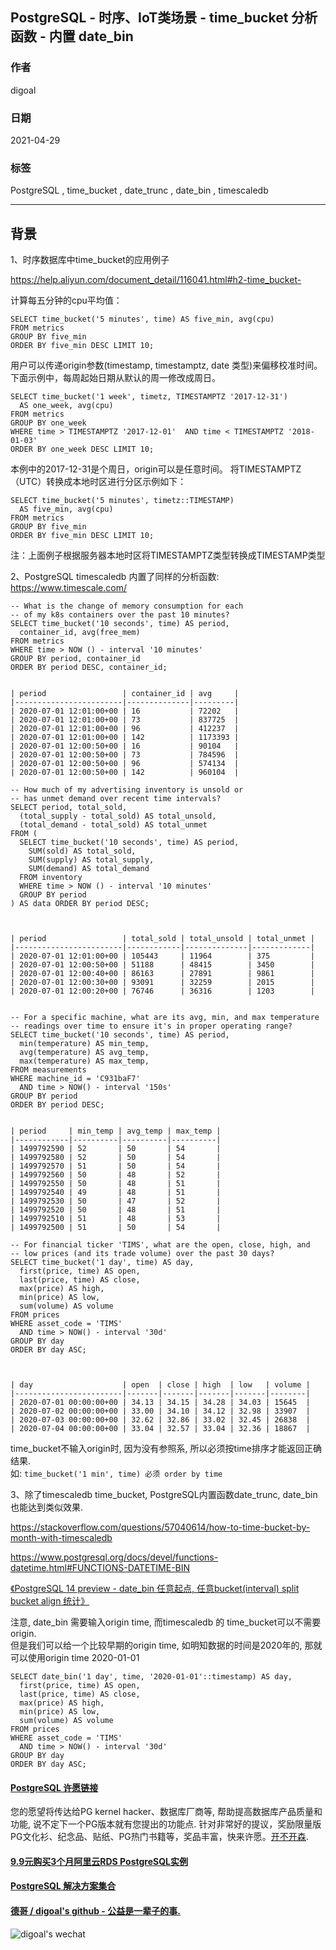 ## PostgreSQL - 时序、IoT类场景 - time_bucket 分析函数 - 内置 date_bin    
      
### 作者      
digoal      
      
### 日期      
2021-04-29       
      
### 标签      
PostgreSQL , time_bucket , date_trunc , date_bin , timescaledb      
      
----      
      
## 背景      
1、时序数据库中time_bucket的应用例子  
  
https://help.aliyun.com/document_detail/116041.html#h2-time_bucket-  
  
  
计算每五分钟的cpu平均值：  
  
```  
SELECT time_bucket('5 minutes', time) AS five_min, avg(cpu)  
FROM metrics  
GROUP BY five_min  
ORDER BY five_min DESC LIMIT 10;  
```  
  
用户可以传递origin参数(timestamp, timestamptz, date 类型)来偏移校准时间。下面示例中，每周起始日期从默认的周一修改成周日。  
  
```  
SELECT time_bucket('1 week', timetz, TIMESTAMPTZ '2017-12-31')  
  AS one_week, avg(cpu)  
FROM metrics  
GROUP BY one_week  
WHERE time > TIMESTAMPTZ '2017-12-01'  AND time < TIMESTAMPTZ '2018-01-03'  
ORDER BY one_week DESC LIMIT 10;  
```  
  
本例中的2017-12-31是个周日，origin可以是任意时间。 将TIMESTAMPTZ（UTC）转换成本地时区进行分区示例如下：  
  
```  
SELECT time_bucket('5 minutes', timetz::TIMESTAMP)  
  AS five_min, avg(cpu)  
FROM metrics  
GROUP BY five_min  
ORDER BY five_min DESC LIMIT 10;  
```  
  
注：上面例子根据服务器本地时区将TIMESTAMPTZ类型转换成TIMESTAMP类型  
  
2、PostgreSQL timescaledb 内置了同样的分析函数:   
https://www.timescale.com/  
  
  
```  
-- What is the change of memory consumption for each  
-- of my k8s containers over the past 10 minutes?  
SELECT time_bucket('10 seconds', time) AS period,  
  container_id, avg(free_mem)  
FROM metrics  
WHERE time > NOW () - interval '10 minutes'  
GROUP BY period, container_id  
ORDER BY period DESC, container_id;  
  
  
| period                 | container_id | avg     |  
|------------------------|--------------|---------|  
| 2020-07-01 12:01:00+00 | 16           | 72202   |  
| 2020-07-01 12:01:00+00 | 73           | 837725  |  
| 2020-07-01 12:01:00+00 | 96           | 412237  |  
| 2020-07-01 12:01:00+00 | 142          | 1173393 |  
| 2020-07-01 12:00:50+00 | 16           | 90104   |  
| 2020-07-01 12:00:50+00 | 73           | 784596  |  
| 2020-07-01 12:00:50+00 | 96           | 574134  |  
| 2020-07-01 12:00:50+00 | 142          | 960104  |  
```  
  
```  
-- How much of my advertising inventory is unsold or  
-- has unmet demand over recent time intervals?  
SELECT period, total_sold,  
  (total_supply - total_sold) AS total_unsold,  
  (total_demand - total_sold) AS total_unmet  
FROM (  
  SELECT time_bucket('10 seconds', time) AS period,  
    SUM(sold) AS total_sold,  
    SUM(supply) AS total_supply,  
    SUM(demand) AS total_demand  
  FROM inventory  
  WHERE time > NOW () - interval '10 minutes'  
  GROUP BY period  
) AS data ORDER BY period DESC;  
  
  
  
| period                 | total_sold | total_unsold | total_unmet |  
|------------------------|------------|--------------|-------------|  
| 2020-07-01 12:01:00+00 | 105443     | 11964        | 375         |  
| 2020-07-01 12:00:50+00 | 51188      | 48415        | 3450        |  
| 2020-07-01 12:00:40+00 | 86163      | 27891        | 9861        |  
| 2020-07-01 12:00:30+00 | 93091      | 32259        | 2015        |  
| 2020-07-01 12:00:20+00 | 76746      | 36316        | 1203        |  
  
```  
  
  
```  
-- For a specific machine, what are its avg, min, and max temperature  
-- readings over time to ensure it's in proper operating range?  
SELECT time_bucket('10 seconds', time) AS period,  
  min(temperature) AS min_temp,  
  avg(temperature) AS avg_temp,  
  max(temperature) AS max_temp,  
FROM measurements  
WHERE machine_id = 'C931baF7'  
  AND time > NOW() - interval '150s'  
GROUP BY period  
ORDER BY period DESC;  
  
  
| period     | min_temp | avg_temp | max_temp |  
|------------|----------|----------|----------|  
| 1499792590 | 52       | 50       | 54       |  
| 1499792580 | 52       | 50       | 54       |  
| 1499792570 | 51       | 50       | 54       |  
| 1499792560 | 50       | 48       | 52       |  
| 1499792550 | 50       | 48       | 51       |  
| 1499792540 | 49       | 48       | 51       |  
| 1499792530 | 50       | 47       | 52       |  
| 1499792520 | 50       | 48       | 51       |  
| 1499792510 | 51       | 48       | 53       |  
| 1499792500 | 51       | 50       | 54       |  
```  
  
```  
-- For financial ticker 'TIMS', what are the open, close, high, and  
-- low prices (and its trade volume) over the past 30 days?  
SELECT time_bucket('1 day', time) AS day,  
  first(price, time) AS open,  
  last(price, time) AS close,  
  max(price) AS high,  
  min(price) AS low,  
  sum(volume) AS volume  
FROM prices  
WHERE asset_code = 'TIMS'  
  AND time > NOW() - interval '30d'  
GROUP BY day  
ORDER BY day ASC;  
  
  
  
| day                    | open  | close | high  | low   | volume |  
|------------------------|-------|-------|-------|-------|--------|  
| 2020-07-01 00:00:00+00 | 34.13 | 34.15 | 34.28 | 34.03 | 15645  |  
| 2020-07-02 00:00:00+00 | 33.00 | 34.10 | 34.12 | 32.98 | 33907  |  
| 2020-07-03 00:00:00+00 | 32.62 | 32.86 | 33.02 | 32.45 | 26838  |  
| 2020-07-04 00:00:00+00 | 33.04 | 32.57 | 33.04 | 32.36 | 18867  |  
```  
  
time_bucket不输入origin时, 因为没有参照系, 所以必须按time排序才能返回正确结果.   
如: ```time_bucket('1 min', time) 必须 order by time```    
  
  
3、除了timescaledb time_bucket, PostgreSQL内置函数date_trunc, date_bin也能达到类似效果.  
  
https://stackoverflow.com/questions/57040614/how-to-time-bucket-by-month-with-timescaledb  
  
https://www.postgresql.org/docs/devel/functions-datetime.html#FUNCTIONS-DATETIME-BIN  
  
[《PostgreSQL 14 preview - date_bin 任意起点, 任意bucket(interval) split bucket align 统计》](../202103/20210325_01.md)    
  
  
注意, date_bin 需要输入origin time, 而timescaledb 的 time_bucket可以不需要origin.    
但是我们可以给一个比较早期的origin time, 如明知数据的时间是2020年的, 那就可以使用origin time 2020-01-01  
  
```  
SELECT date_bin('1 day', time, '2020-01-01'::timestamp) AS day,  
  first(price, time) AS open,  
  last(price, time) AS close,  
  max(price) AS high,  
  min(price) AS low,  
  sum(volume) AS volume  
FROM prices  
WHERE asset_code = 'TIMS'  
  AND time > NOW() - interval '30d'  
GROUP BY day  
ORDER BY day ASC;  
```  
  
  
#### [PostgreSQL 许愿链接](https://github.com/digoal/blog/issues/76 "269ac3d1c492e938c0191101c7238216")
您的愿望将传达给PG kernel hacker、数据库厂商等, 帮助提高数据库产品质量和功能, 说不定下一个PG版本就有您提出的功能点. 针对非常好的提议，奖励限量版PG文化衫、纪念品、贴纸、PG热门书籍等，奖品丰富，快来许愿。[开不开森](https://github.com/digoal/blog/issues/76 "269ac3d1c492e938c0191101c7238216").  
  
  
#### [9.9元购买3个月阿里云RDS PostgreSQL实例](https://www.aliyun.com/database/postgresqlactivity "57258f76c37864c6e6d23383d05714ea")
  
  
#### [PostgreSQL 解决方案集合](https://yq.aliyun.com/topic/118 "40cff096e9ed7122c512b35d8561d9c8")
  
  
#### [德哥 / digoal's github - 公益是一辈子的事.](https://github.com/digoal/blog/blob/master/README.md "22709685feb7cab07d30f30387f0a9ae")
  
  
![digoal's wechat](../pic/digoal_weixin.jpg "f7ad92eeba24523fd47a6e1a0e691b59")
  

